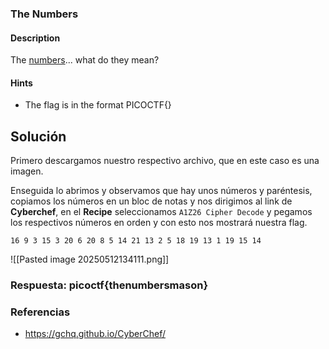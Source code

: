 ### The Numbers

#### Description

The [numbers](https://jupiter.challenges.picoctf.org/static/f209a32253affb6f547a585649ba4fda/the_numbers.png)... what do they mean?

#### Hints

* The flag is in the format PICOCTF{}

## Solución

Primero descargamos nuestro respectivo archivo, que en este caso es una imagen.

Enseguida lo abrimos y observamos que hay unos números y paréntesis, copiamos los números en un bloc de notas y nos dirigimos al link de **Cyberchef**, en el **Recipe** seleccionamos `A1Z26 Cipher Decode` y pegamos los respectivos números en orden y con esto nos mostrará nuestra flag. 

```
16 9 3 15 3 20 6 20 8 5 14 21 13 2 5 18 19 13 1 19 15 14
```

![[Pasted image 20250512134111.png]]

### Respuesta: picoctf{thenumbersmason}

### Referencias

- https://gchq.github.io/CyberChef/